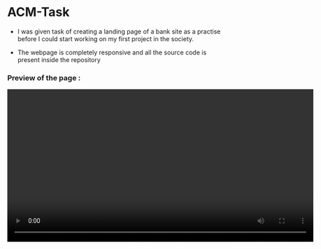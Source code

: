 # ACM-Task

- I was given task of creating a landing page of a bank site as a practise before I could start working on my first project in the society.

- The webpage is completely responsive and all the source code is present inside the repository

### Preview of the page :

<video src = "https://user-images.githubusercontent.com/96512236/162874557-6c6c477b-393f-4a63-8fbd-172230f63d2d.mp4" width = 700px autoplay controls loop>
